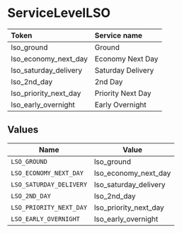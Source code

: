 # ServiceLevelLSO

|Token | Service name|
|:---|:---|
| lso_ground | Ground|
| lso_economy_next_day | Economy Next Day|
| lso_saturday_delivery | Saturday Delivery|
| lso_2nd_day | 2nd Day|
| lso_priority_next_day | Priority Next Day|
| lso_early_overnight | Early Overnight|



## Values

| Name                    | Value                   |
| ----------------------- | ----------------------- |
| `LSO_GROUND`            | lso_ground              |
| `LSO_ECONOMY_NEXT_DAY`  | lso_economy_next_day    |
| `LSO_SATURDAY_DELIVERY` | lso_saturday_delivery   |
| `LSO_2ND_DAY`           | lso_2nd_day             |
| `LSO_PRIORITY_NEXT_DAY` | lso_priority_next_day   |
| `LSO_EARLY_OVERNIGHT`   | lso_early_overnight     |